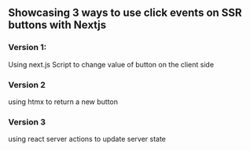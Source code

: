 ## Showcasing 3 ways to use click events on SSR buttons with Nextjs

### Version 1:
Using next.js Script to change value of button on the client side

### Version 2
using htmx to return a new button

### Version 3
using react server actions to update server state
